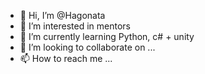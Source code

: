 - 👋 Hi, I’m @Hagonata
- 👀 I’m interested in mentors
- 🌱 I’m currently learning Python, c# + unity
- 💞️ I’m looking to collaborate on ...
- 📫 How to reach me ...

<!---
Hagonata/Hagonata is a ✨ special ✨ repository because its `README.md` (this file) appears on your GitHub profile.
You can click the Preview link to take a look at your changes.
--->
